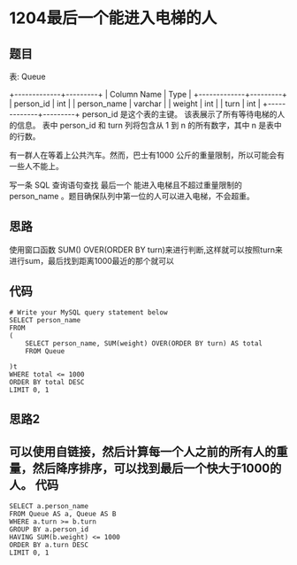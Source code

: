 1204最后一个能进入电梯的人
===

题目
---

表: Queue

+-------------+---------+
| Column Name | Type    |
+-------------+---------+
| person_id   | int     |
| person_name | varchar |
| weight      | int     |
| turn        | int     |
+-------------+---------+
person_id 是这个表的主键。
该表展示了所有等待电梯的人的信息。
表中 person_id 和 turn 列将包含从 1 到 n 的所有数字，其中 n 是表中的行数。

有一群人在等着上公共汽车。然而，巴士有1000 公斤的重量限制，所以可能会有一些人不能上。

写一条 SQL 查询语句查找 最后一个 能进入电梯且不超过重量限制的 person_name 。题目确保队列中第一位的人可以进入电梯，不会超重。

思路
---

使用窗口函数 SUM() OVER(ORDER BY turn)来进行判断,这样就可以按照turn来进行sum，最后找到距离1000最近的那个就可以

代码
---

```mysql
# Write your MySQL query statement below
SELECT person_name 
FROM 
(
    SELECT person_name, SUM(weight) OVER(ORDER BY turn) AS total
    FROM Queue

)t 
WHERE total <= 1000
ORDER BY total DESC
LIMIT 0, 1
```

思路2
---

可以使用自链接，然后计算每一个人之前的所有人的重量，然后降序排序，可以找到最后一个快大于1000的人。
代码
---

```mysql
SELECT a.person_name 
FROM Queue AS a, Queue AS B
WHERE a.turn >= b.turn
GROUP BY a.person_id
HAVING SUM(b.weight) <= 1000
ORDER BY a.turn DESC
LIMIT 0, 1
```
